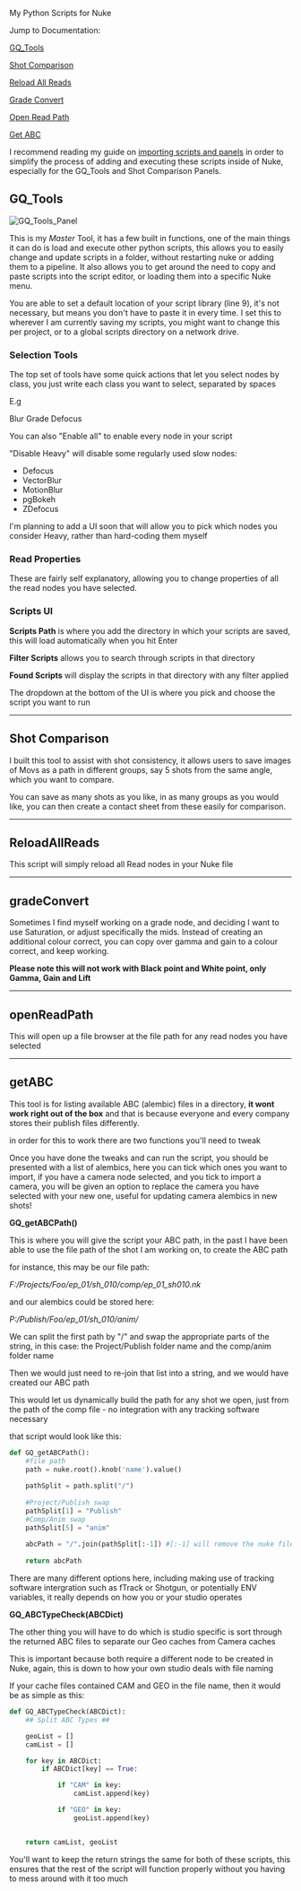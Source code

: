 My Python Scripts for Nuke

Jump to Documentation:

[GQ_Tools](https://github.com/gquelch/Nuke-Public-Scripts#gq_tools)

[Shot Comparison](https://github.com/gquelch/Nuke-Public-Scripts/blob/master/README.md#shot-comparison)

[Reload All Reads](https://github.com/gquelch/Nuke-Public-Scripts#reloadallreads)

[Grade Convert](https://github.com/gquelch/Nuke-Public-Scripts#gradeconvert)

[Open Read Path](https://github.com/gquelch/Nuke-Public-Scripts#openreadpath)

[Get ABC](https://github.com/gquelch/Nuke-Public-Scripts#getabc)

I recommend reading my guide on [importing scripts and panels](https://gquelch.github.io/2020/06/21/Simplify-Executing-and-Sharing-Nuke-Scripts/) in order to simplify the process of adding and executing these scripts inside of Nuke, especially for the GQ_Tools and Shot Comparison Panels.

## GQ_Tools

![GQ_Tools_Panel](./documentationAssets/gqTools.png)

This is my *Master* Tool, it has a few built in functions, one of the main things it can do is load and execute other python scripts, this allows  you to easily change and update scripts in a folder, without restarting nuke or adding them to a pipeline. It also allows you to get around the need to copy and paste scripts into the script editor, or loading them into a specific Nuke menu.

You are able to set a default location of your script library (line 9), it's not necessary, but means you don't have to paste it in every time. I set this to wherever I am currently saving my scripts, you might want to change this per project, or to a global scripts directory on a network drive.

   
### Selection Tools

The top set of tools have some quick actions that let you select nodes by class, you just write each class you want to select, separated by spaces

E.g

Blur Grade Defocus

You can also "Enable all" to enable every node in your script

"Disable Heavy" will disable some regularly used slow nodes:

- Defocus
- VectorBlur
- MotionBlur
- pgBokeh
- ZDefocus

I'm planning to add a UI soon that will allow you to pick which nodes you consider Heavy, rather than hard-coding them myself

### Read Properties

These are fairly self explanatory, allowing you to change properties of all the read nodes you have selected.

### Scripts UI

**Scripts Path** is where you add the directory in which your scripts are saved, this will load automatically when you hit Enter

**Filter Scripts** allows you to search through scripts in that directory

**Found Scripts** will display the scripts in that directory with any filter applied

The dropdown at the bottom of the UI is where you pick and choose the script you want to run

---
   
## Shot Comparison
I built this tool to assist with shot consistency, it allows users to save images of Movs as a path in different groups, say 5 shots from the same angle, which you want to compare.

You can save as many shots as you like, in as many groups as you would like, you can then create a contact sheet from these easily for comparison.

---
   
## ReloadAllReads

This script will simply reload all Read nodes in your Nuke file

---
   
   
   
## gradeConvert

Sometimes I find myself working on a grade node, and deciding I want to use Saturation, or adjust specifically the mids. Instead of creating an additional colour correct, you can copy over gamma and gain to a colour correct, and keep working.

**Please note this will not work with Black point and White point, only Gamma, Gain and Lift**

---
   
   
   
## openReadPath

This will open up a file browser at the file path for any read nodes you have selected

---
   
   
   
## getABC

This tool is  for listing available ABC (alembic) files in a directory, **it wont work right out of the box** and that is because everyone and every company stores their publish files differently.

in order for this to work there are two functions you'll need to tweak

Once you have done the tweaks and can run the script, you should be presented with a list of alembics, here you can tick which ones you want to import, if you have a camera node selected, and you tick to import a camera, you will be given an option to replace the camera you have selected with your new one, useful for updating camera alembics in new shots!

**GQ_getABCPath()**

This is where you will give the script your ABC path, in the past I have been able to use the file path of the shot I am working on, to create the ABC path

for instance, this may be our file path:

*F:/Projects/Foo/ep_01/sh_010/comp/ep_01_sh010.nk*

and our alembics could be stored here:

*P:/Publish/Foo/ep_01/sh_010/anim/*

We can split the first path by "/" and swap the appropriate parts of the string, in this case: the Project/Publish folder name and the comp/anim folder name

Then we would just need to re-join that list into a string, and we would have created our ABC path

This would let us dynamically build the path for any shot we open, just from the path of the comp file - no integration with any tracking software necessary

that script would look like this:

```python
def GQ_getABCPath():
	#file path
	path = nuke.root().knob('name').value()
	
	pathSplit = path.split("/")
	
	#Project/Publish swap
	pathSplit[1] = "Publish"
	#Comp/Anim swap
	pathSplit[5] = "anim"
	
	abcPath = "/".join(pathSplit[:-1]) #[:-1] will remove the nuke file name from the path
	
	return abcPath
```

There are many different options here, including making use of tracking software intergration such as fTrack or Shotgun, or potentially ENV variables, it really depends on how you or your studio operates

**GQ_ABCTypeCheck(ABCDict)**

The other thing you will have to do which is studio specific is sort through the returned ABC files to separate our Geo caches from Camera caches

This is important because both require a different node to be created in Nuke, again, this is down to how your own studio deals with file naming

If your cache files contained CAM and GEO in the file name, then it would be as simple as  this:

```python
def GQ_ABCTypeCheck(ABCDict):
	## Split ABC Types ##

	geoList = []
	camList = []

	for key in ABCDict:
		if ABCDict[key] == True:

			if "CAM" in key:
				camList.append(key)

			if "GEO" in key:
				geoList.append(key)


	return camList, geoList
```

You'll want to keep the return strings the same for both of these scripts, this ensures that the rest of the script will function properly without you having to mess around with it too much
